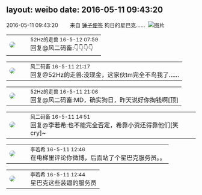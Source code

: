 layout: weibo
date: 2016-05-11 09:43:20
---
<meta name="referrer" content="no-referrer" />

2016-05-11 09:43:20  &nbsp;&nbsp;&nbsp;&nbsp;&nbsp;&nbsp; 来自 <a href="http://app.weibo.com/t/feed/4WCtHv" rel="nofollow">锤子便签</a>
狗日的星巴克…… ​​​
![图片](https://ww4.sinaimg.cn/large/6d2a6003jw1f3r79pascrj20ri0rmafe.jpg)

<table style="width: 100%;">
  <tr>
    <td style="width: 40px;"><img style="border-radius:50%" src="https://tva4.sinaimg.cn/crop.0.0.180.180.50/8beaf773jw1e8qgp5bmzyj2050050aa8.jpg?KID=imgbed,tva&Expires=1624465152&ssig=4MBswMI5iw"></td>
    <td colspan="2"><small>52Hz的走兽 16-5-12 07:59</small><br/>回复@风二码畜:👇👇👇👇</td>
  </tr>
</table>

<table style="width: 100%;">
  <tr>
    <td style="width: 40px;"><img style="border-radius:50%" src="https://tva3.sinaimg.cn/crop.0.0.639.639.50/6d2a6003jw8f3idy69w2gj20hs0hrt9g.jpg?KID=imgbed,tva&Expires=1624465152&ssig=%2BSFW2DkQUx"></td>
    <td colspan="2"><small>风二码畜 16-5-11 21:17</small><br/>回复@52Hz的走兽:没现金，这家伙tm完全不鸟我了……</td>
  </tr>
</table>

<table style="width: 100%;">
  <tr>
    <td style="width: 40px;"><img style="border-radius:50%" src="https://tva4.sinaimg.cn/crop.0.0.180.180.50/8beaf773jw1e8qgp5bmzyj2050050aa8.jpg?KID=imgbed,tva&Expires=1624465152&ssig=4MBswMI5iw"></td>
    <td colspan="2"><small>52Hz的走兽 16-5-11 21:06</small><br/>回复@风二码畜:MD，确实狗日，昨天说好你掏钱啊[顶]</td>
  </tr>
</table>

<table style="width: 100%;">
  <tr>
    <td style="width: 40px;"><img style="border-radius:50%" src="https://tva3.sinaimg.cn/crop.0.0.639.639.50/6d2a6003jw8f3idy69w2gj20hs0hrt9g.jpg?KID=imgbed,tva&Expires=1624465152&ssig=%2BSFW2DkQUx"></td>
    <td colspan="2"><small>风二码畜 16-5-11 14:51</small><br/>回复@李若希:也不能完全否定，希靠小资还得靠他们[笑cry]~</td>
  </tr>
</table>

<table style="width: 100%;">
  <tr>
    <td style="width: 40px;"><img style="border-radius:50%" src="https://tvax2.sinaimg.cn/crop.0.0.512.512.50/6421e548ly8g08ij342i6j20e80e8q34.jpg?KID=imgbed,tva&Expires=1624465152&ssig=UlCTnH7tqF"></td>
    <td colspan="2"><small>李若希 16-5-11 12:46</small><br/>在电梯里评论你微博，后面站了个星巴克服务员。。</td>
  </tr>
</table>

<table style="width: 100%;">
  <tr>
    <td style="width: 40px;"><img style="border-radius:50%" src="https://tvax2.sinaimg.cn/crop.0.0.512.512.50/6421e548ly8g08ij342i6j20e80e8q34.jpg?KID=imgbed,tva&Expires=1624465152&ssig=UlCTnH7tqF"></td>
    <td colspan="2"><small>李若希 16-5-11 12:44</small><br/>星巴克这些装逼的服务员</td>
  </tr>
</table>
